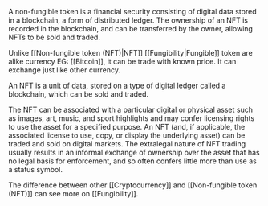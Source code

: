 A non-fungible token is a financial security consisting of digital data stored in a blockchain, a form of distributed ledger. The ownership of an NFT is recorded in the blockchain, and can be transferred by the owner, allowing NFTs to be sold and traded.

Unlike [[Non-fungible token (NFT)|NFT]] [[Fungibility|Fungible]] token are alike currency EG: [[Bitcoin]], it can be trade with known price.  It can exchange just like other currency.

An NFT is a unit of data, stored on a type of digital ledger called a blockchain, which can be sold and traded.

The NFT can be associated with a particular digital or physical asset such as images, art, music, and sport highlights and may confer licensing rights to use the asset for a specified purpose.  An NFT (and, if applicable, the associated license to use, copy, or display the underlying asset) can be traded and sold on digital markets.  The extralegal nature of NFT trading usually results in an informal exchange of ownership over the asset that has no legal basis for enforcement, and so often confers little more than use as a status symbol.

The difference between other [[Cryptocurrency]] and [[Non-fungible token (NFT)]] can see more on [[Fungibility]].